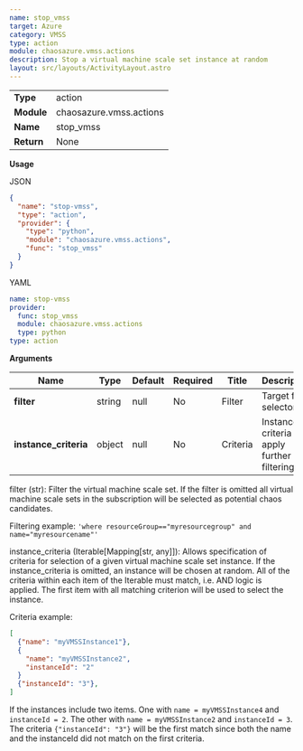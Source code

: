 ```yaml
---
name: stop_vmss
target: Azure
category: VMSS
type: action
module: chaosazure.vmss.actions
description: Stop a virtual machine scale set instance at random
layout: src/layouts/ActivityLayout.astro
---
```


|            |                         |
| ---------- | ----------------------- |
| **Type**   | action                  |
| **Module** | chaosazure.vmss.actions |
| **Name**   | stop_vmss               |
| **Return** | None                    |

**Usage**

JSON

```json
{
  "name": "stop-vmss",
  "type": "action",
  "provider": {
    "type": "python",
    "module": "chaosazure.vmss.actions",
    "func": "stop_vmss"
  }
}
```

YAML

```yaml
name: stop-vmss
provider:
  func: stop_vmss
  module: chaosazure.vmss.actions
  type: python
type: action
```

**Arguments**

| Name                  | Type   | Default | Required | Title    | Description                                  |
| --------------------- | ------ | ------- | -------- | -------- | -------------------------------------------- |
| **filter**            | string | null    | No       | Filter   | Target filter selector                       |
| **instance_criteria** | object | null    | No       | Criteria | Instance criteria to apply further filtering |

filter (str): Filter the virtual machine scale set. If the filter is omitted all virtual machine scale sets in the subscription will be selected as potential chaos candidates.

Filtering example: `'where resourceGroup=="myresourcegroup" and name="myresourcename"'`

instance_criteria (Iterable[Mapping[str, any]]): Allows specification of criteria for selection of a given virtual machine scale set instance. If the instance_criteria is omitted, an instance will be chosen at random. All of the criteria within each item of the Iterable must match, i.e. AND logic is applied. The first item with all matching criterion will be used to select the instance.

Criteria example:

```json
[
  {"name": "myVMSSInstance1"},
  {
    "name": "myVMSSInstance2",
    "instanceId": "2"
  }
  {"instanceId": "3"},
]
```

If the instances include two items. One with `name = myVMSSInstance4` and `instanceId = 2`. The other with `name = myVMSSInstance2` and `instanceId = 3`. The criteria `{"instanceId": "3"}` will be the first match since both the name and the instanceId did not match on the first criteria.
